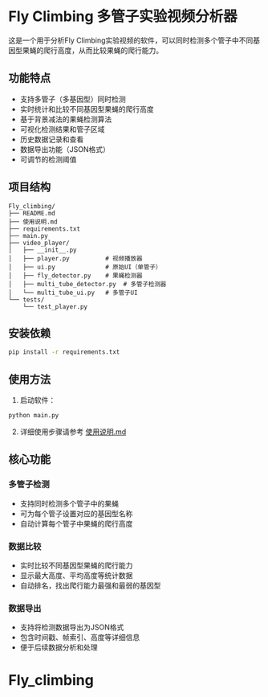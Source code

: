 # Fly Climbing 多管子实验视频分析器

这是一个用于分析Fly Climbing实验视频的软件，可以同时检测多个管子中不同基因型果蝇的爬行高度，从而比较果蝇的爬行能力。

## 功能特点
- 支持多管子（多基因型）同时检测
- 实时统计和比较不同基因型果蝇的爬行高度
- 基于背景减法的果蝇检测算法
- 可视化检测结果和管子区域
- 历史数据记录和查看
- 数据导出功能（JSON格式）
- 可调节的检测阈值

## 项目结构
```
Fly_climbing/
├── README.md
├── 使用说明.md
├── requirements.txt
├── main.py
├── video_player/
│   ├── __init__.py
│   ├── player.py          # 视频播放器
│   ├── ui.py              # 原始UI（单管子）
│   ├── fly_detector.py    # 果蝇检测器
│   ├── multi_tube_detector.py  # 多管子检测器
│   └── multi_tube_ui.py   # 多管子UI
└── tests/
    └── test_player.py
```

## 安装依赖
```bash
pip install -r requirements.txt
```

## 使用方法
1. 启动软件：
```bash
python main.py
```

2. 详细使用步骤请参考 [使用说明.md](使用说明.md)

## 核心功能

### 多管子检测
- 支持同时检测多个管子中的果蝇
- 可为每个管子设置对应的基因型名称
- 自动计算每个管子中果蝇的爬行高度

### 数据比较
- 实时比较不同基因型果蝇的爬行能力
- 显示最大高度、平均高度等统计数据
- 自动排名，找出爬行能力最强和最弱的基因型

### 数据导出
- 支持将检测数据导出为JSON格式
- 包含时间戳、帧索引、高度等详细信息
- 便于后续数据分析和处理
# Fly_climbing
